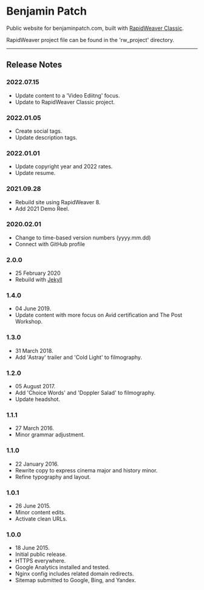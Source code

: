 # Benjamin Patch
Public website for benjaminpatch.com, built with
[RapidWeaver Classic](https://www.realmacsoftware.com/rapidweaver/).

RapidWeaver project file can be found in the 'rw_project' directory.

---

## Release Notes

### 2022.07.15
* Update content to a 'Video Ediitng' focus.
* Update to RapidWeaver Classic project.

### 2022.01.05
* Create social tags.
* Update description tags.

### 2022.01.01
* Update copyright year and 2022 rates.
* Update resume.

### 2021.09.28
* Rebuild site using RapidWeaver 8.
* Add 2021 Demo Reel.

### 2020.02.01
* Change to time-based version numbers (yyyy.mm.dd)
* Connect with GitHub profile 

### 2.0.0
* 25 February 2020
* Rebuild with [Jekyll](https://jekyllrb.com/)

### 1.4.0
* 04 June 2019.
* Update content with more focus on Avid certification and The Post Workshop.

### 1.3.0
* 31 March 2018.
* Add 'Astray' trailer and 'Cold Light' to filmography.

### 1.2.0
* 05 August 2017.
* Add 'Choice Words' and 'Doppler Salad' to filmography.
* Update headshot.

### 1.1.1
* 27 March 2016.
* Minor grammar adjustment.

### 1.1.0
* 22 January 2016.
* Rewrite copy to express cinema major and history minor.
* Refine typography and layout.

### 1.0.1
* 26 June 2015.
* Minor content edits.
* Activate clean URLs.

### 1.0.0
* 18 June 2015.
* Initial public release.
* HTTPS everywhere.
* Google Analytics installed and tested.
* Nginx config includes related domain redirects.
* Sitemap submitted to Google, Bing, and Yandex.

